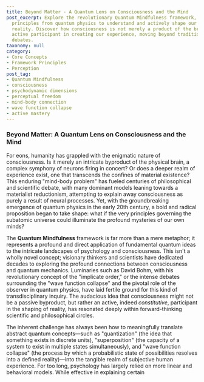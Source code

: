 ```yaml
---
title: Beyond Matter - A Quantum Lens on Consciousness and the Mind
post_excerpt: Explore the revolutionary Quantum Mindfulness framework, which applies
  principles from quantum physics to understand and actively shape our subjective
  reality. Discover how consciousness is not merely a product of the brain, but an
  active participant in creating our experience, moving beyond traditional mind-body
  debates.
taxonomy: null
category:
- Core Concepts
- Framework Principles
- Perception
post_tag:
- Quantum Mindfulness
- consciousness
- psychodynamic dimensions
- perceptual freedom
- mind-body connection
- wave function collapse
- active mastery
---
```

### Beyond Matter: A Quantum Lens on Consciousness and the Mind

For eons, humanity has grappled with the enigmatic nature of consciousness. Is it merely an intricate byproduct of the physical brain, a complex symphony of neurons firing in concert? Or does a deeper realm of experience exist, one that transcends the confines of material existence? This enduring "mind-body problem" has fueled centuries of philosophical and scientific debate, with many dominant models leaning towards a materialist reductionism, attempting to explain away consciousness as purely a result of neural processes. Yet, with the groundbreaking emergence of quantum physics in the early 20th century, a bold and radical proposition began to take shape: what if the very principles governing the subatomic universe could illuminate the profound mysteries of our own minds?

The **Quantum Mindfulness** framework is far more than a mere metaphor; it represents a profound and direct application of fundamental quantum ideas to the intricate landscapes of psychology and consciousness. This isn't a wholly novel concept; visionary thinkers and scientists have dedicated decades to exploring the profound connections between consciousness and quantum mechanics. Luminaries such as David Bohm, with his revolutionary concept of the "implicate order," or the intense debates surrounding the "wave function collapse" and the pivotal role of the observer in quantum physics, have laid fertile ground for this kind of transdisciplinary inquiry. The audacious idea that consciousness might not be a passive byproduct, but rather an active, indeed *constitutive*, participant in the shaping of reality, has resonated deeply within forward-thinking scientific and philosophical circles.

The inherent challenge has always been how to meaningfully translate abstract quantum concepts—such as "quantization" (the idea that something exists in discrete units), "superposition" (the capacity of a system to exist in multiple states simultaneously), and "wave function collapse" (the process by which a probabilistic state of possibilities resolves into a defined reality)—into the tangible realm of subjective human experience. For too long, psychology has largely relied on more linear and behavioral models. While effective in explaining certain